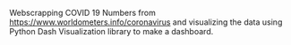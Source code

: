 Webscrapping COVID 19 Numbers from https://www.worldometers.info/coronavirus and visualizing the data using Python Dash Visualization library to make a dashboard.
